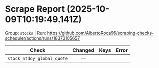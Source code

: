 # Scrape Report (2025-10-09T10:19:49.141Z)

Group: `stocks`  |  Run: https://github.com/AlbertoRoca96/scraping-checks-scheduler/actions/runs/18373105657

| Check | Changed | Keys | Error |
|---|:---:|:--|:--|
| `stock_ntdoy_global_quote` | — |  |  |
